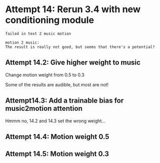 
# Attempt 14: Rerun 3.4 with new conditioning module
    
    failed in text 2 music motion

    motion 2 music:
    The result is really not good, but seems that there's a potential?

## Attempt 14.2: Give higher weight to music
Change motion weight from 0.5 to 0.3

Some of the results are audible, but most are not!


## Attempt14.3: Add a trainable bias for music2motion attention

Hmmm no, 14.2 and 14.3 set the wrong weight...

## Attempt 14.4: Motion weight 0.5

## Attempt 14.5: Motion weight 0.3
